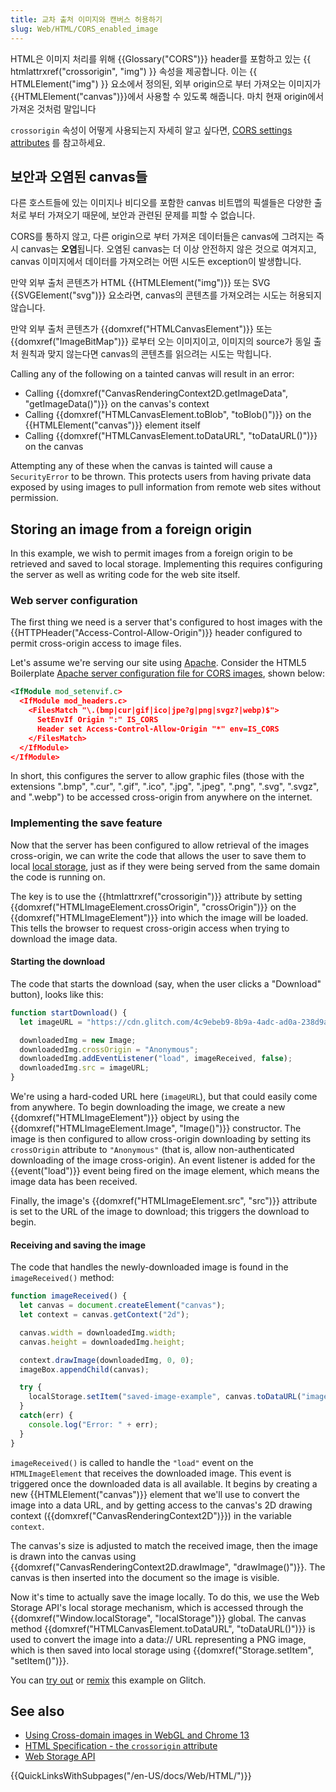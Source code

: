 ```yaml
---
title: 교차 출처 이미지와 캔버스 허용하기
slug: Web/HTML/CORS_enabled_image
---
```


HTML은 이미지 처리를 위해 {{Glossary("CORS")}} header를 포함하고 있는 {{ htmlattrxref("crossorigin", "img") }} 속성을 제공합니다. 이는 {{ HTMLElement("img") }} 요소에서 정의된, 외부 origin으로 부터 가져오는 이미지가 {{HTMLElement("canvas")}}에서 사용할 수 있도록 해줍니다. 마치 현재 origin에서 가져온 것처럼 말입니다

`crossorigin` 속성이 어떻게 사용되는지 자세히 알고 싶다면, [CORS settings attributes](/ko/docs/Web/HTML/CORS_settings_attributes) 를 참고하세요.

## 보안과 오염된 canvas들

다른 호스트들에 있는 이미지나 비디오를 포함한 canvas 비트맵의 픽셀들은 다양한 출처로 부터 가져오기 때문에, 보안과 관련된 문제를 피할 수 없습니다.

CORS를 통하지 않고, 다른 origin으로 부터 가져온 데이터들은 canvas에 그려지는 즉시 canvas는 **오염**됩니다. 오염된 canvas는 더 이상 안전하지 않은 것으로 여겨지고, canvas 이미지에서 데이터를 가져오려는 어떤 시도든 exception이 발생합니다.

만약 외부 출처 콘텐츠가 HTML {{HTMLElement("img")}} 또는 SVG {{SVGElement("svg")}} 요소라면, canvas의 콘텐츠를 가져오려는 시도는 허용되지 않습니다.

만약 외부 출처 콘텐츠가 {{domxref("HTMLCanvasElement")}} 또는 {{domxref("ImageBitMap")}} 로부터 오는 이미지이고, 이미지의 source가 동일 출처 원칙과 맞지 않는다면 canvas의 콘텐츠를 읽으려는 시도는 막힙니다.

Calling any of the following on a tainted canvas will result in an error:

- Calling {{domxref("CanvasRenderingContext2D.getImageData", "getImageData()")}} on the canvas's context
- Calling {{domxref("HTMLCanvasElement.toBlob", "toBlob()")}} on the {{HTMLElement("canvas")}} element itself
- Calling {{domxref("HTMLCanvasElement.toDataURL", "toDataURL()")}} on the canvas

Attempting any of these when the canvas is tainted will cause a `SecurityError` to be thrown. This protects users from having private data exposed by using images to pull information from remote web sites without permission.

## Storing an image from a foreign origin

In this example, we wish to permit images from a foreign origin to be retrieved and saved to local storage. Implementing this requires configuring the server as well as writing code for the web site itself.

### Web server configuration

The first thing we need is a server that's configured to host images with the {{HTTPHeader("Access-Control-Allow-Origin")}} header configured to permit cross-origin access to image files.

Let's assume we're serving our site using [Apache](https://httpd.apache.org/). Consider the HTML5 Boilerplate [Apache server configuration file for CORS images](https://github.com/h5bp/server-configs-apache/blob/master/src/cross-origin/images.conf), shown below:

```xml
<IfModule mod_setenvif.c>
  <IfModule mod_headers.c>
    <FilesMatch "\.(bmp|cur|gif|ico|jpe?g|png|svgz?|webp)$">
      SetEnvIf Origin ":" IS_CORS
      Header set Access-Control-Allow-Origin "*" env=IS_CORS
    </FilesMatch>
  </IfModule>
</IfModule>
```

In short, this configures the server to allow graphic files (those with the extensions ".bmp", ".cur", ".gif", ".ico", ".jpg", ".jpeg", ".png", ".svg", ".svgz", and ".webp") to be accessed cross-origin from anywhere on the internet.

### Implementing the save feature

Now that the server has been configured to allow retrieval of the images cross-origin, we can write the code that allows the user to save them to local [local storage](/ko/docs/Web/API/Web_Storage_API), just as if they were being served from the same domain the code is running on.

The key is to use the {{htmlattrxref("crossorigin")}} attribute by setting {{domxref("HTMLImageElement.crossOrigin", "crossOrigin")}} on the {{domxref("HTMLImageElement")}} into which the image will be loaded. This tells the browser to request cross-origin access when trying to download the image data.

#### Starting the download

The code that starts the download (say, when the user clicks a "Download" button), looks like this:

```js
function startDownload() {
  let imageURL = "https://cdn.glitch.com/4c9ebeb9-8b9a-4adc-ad0a-238d9ae00bb5%2Fmdn_logo-only_color.svg?1535749917189";

  downloadedImg = new Image;
  downloadedImg.crossOrigin = "Anonymous";
  downloadedImg.addEventListener("load", imageReceived, false);
  downloadedImg.src = imageURL;
}
```

We're using a hard-coded URL here (`imageURL`), but that could easily come from anywhere. To begin downloading the image, we create a new {{domxref("HTMLImageElement")}} object by using the {{domxref("HTMLImageElement.Image", "Image()")}} constructor. The image is then configured to allow cross-origin downloading by setting its `crossOrigin` attribute to `"Anonymous"` (that is, allow non-authenticated downloading of the image cross-origin). An event listener is added for the {{event("load")}} event being fired on the image element, which means the image data has been received.

Finally, the image's {{domxref("HTMLImageElement.src", "src")}} attribute is set to the URL of the image to download; this triggers the download to begin.

#### Receiving and saving the image

The code that handles the newly-downloaded image is found in the `imageReceived()` method:

```js
function imageReceived() {
  let canvas = document.createElement("canvas");
  let context = canvas.getContext("2d");

  canvas.width = downloadedImg.width;
  canvas.height = downloadedImg.height;

  context.drawImage(downloadedImg, 0, 0);
  imageBox.appendChild(canvas);

  try {
    localStorage.setItem("saved-image-example", canvas.toDataURL("image/png"));
  }
  catch(err) {
    console.log("Error: " + err);
  }
}
```

`imageReceived()` is called to handle the `"load"` event on the `HTMLImageElement` that receives the downloaded image. This event is triggered once the downloaded data is all available. It begins by creating a new {{HTMLElement("canvas")}} element that we'll use to convert the image into a data URL, and by getting access to the canvas's 2D drawing context ({{domxref("CanvasRenderingContext2D")}}) in the variable `context`.

The canvas's size is adjusted to match the received image, then the image is drawn into the canvas using {{domxref("CanvasRenderingContext2D.drawImage", "drawImage()")}}. The canvas is then inserted into the document so the image is visible.

Now it's time to actually save the image locally. To do this, we use the Web Storage API's local storage mechanism, which is accessed through the {{domxref("Window.localStorage", "localStorage")}} global. The canvas method {{domxref("HTMLCanvasElement.toDataURL", "toDataURL()")}} is used to convert the image into a data:// URL representing a PNG image, which is then saved into local storage using {{domxref("Storage.setItem", "setItem()")}}.

You can [try out](https://cors-image-example.glitch.me/) or [remix](https://glitch.com/edit/#!/remix/cors-image-example) this example on Glitch.

## See also

- [Using Cross-domain images in WebGL and Chrome 13](http://blog.chromium.org/2011/07/using-cross-domain-images-in-webgl-and.html)
- [HTML Specification - the `crossorigin` attribute](http://whatwg.org/html#attr-img-crossorigin)
- [Web Storage API](/ko/docs/Web/API/Web_Storage_API)

{{QuickLinksWithSubpages("/en-US/docs/Web/HTML/")}}

